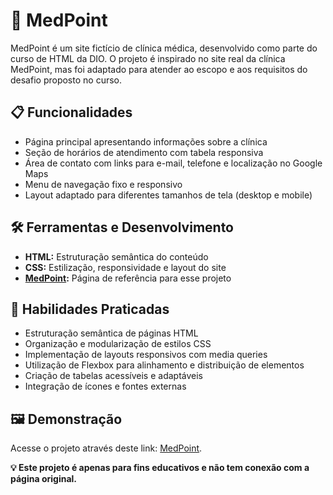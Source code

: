 # 🏥 MedPoint

MedPoint é um site fictício de clínica médica, desenvolvido como parte do curso de HTML da DIO. O projeto é inspirado no site real da clínica MedPoint, mas foi adaptado para atender ao escopo e aos requisitos do desafio proposto no curso.

## 📋 Funcionalidades

- Página principal apresentando informações sobre a clínica
- Seção de horários de atendimento com tabela responsiva
- Área de contato com links para e-mail, telefone e localização no Google Maps
- Menu de navegação fixo e responsivo
- Layout adaptado para diferentes tamanhos de tela (desktop e mobile)

## 🛠️ Ferramentas e Desenvolvimento

- **HTML:** Estruturação semântica do conteúdo
- **CSS:** Estilização, responsividade e layout do site
- **[MedPoint](https://medpoint.com.br/):** Página de referência para esse projeto

## 📖 Habilidades Praticadas

- Estruturação semântica de páginas HTML
- Organização e modularização de estilos CSS
- Implementação de layouts responsivos com media queries
- Utilização de Flexbox para alinhamento e distribuição de elementos
- Criação de tabelas acessíveis e adaptáveis
- Integração de ícones e fontes externas

## 🖼️ **Demonstração**

Acesse o projeto através deste link: [MedPoint]().

**💡 Este projeto é apenas para fins educativos e não tem conexão com a página original.**
